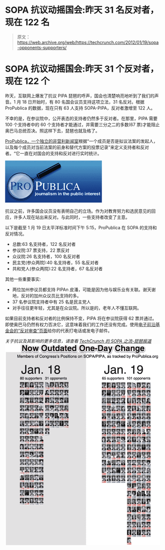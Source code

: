 # SOPA 抗议动摇国会:昨天 31 名反对者，现在 122 名

> 原文：<https://web.archive.org/web/https://techcrunch.com/2012/01/19/sopa-opponents-supporters/>

# SOPA 抗议动摇国会:昨天 31 个反对者，现在 122 个

昨天，互联网上爆发了抗议 PIPA 琵琶的呼声，国会也清楚响亮地听到了我们的声音。1 月 18 日开始时，有 80 名国会议员支持这项立法，31 名反对。根据 ProPublica 的数据，现在只有 63 人支持 SOPA-PIPA，反对者激增至 122 人。

不幸的是，在参议院中，公开表态的支持者仍然多于反对者。在那里，PIPA 需要 100 个支持者中的 60 个支持者才能通过，并需要三分之二的多数(67 票)才能阻止奥巴马总统否决。照这样下去，琵琶也就及格了。

[ProPublica，一个独立的非营利新闻室](https://web.archive.org/web/20230111211431/http://projects.propublica.org/sopa/)根据“一个成员是否是拟议法案的发起人，以及每个成员对当前法案的前身和替代方案的投票记录”来定义支持者和反对者。“它一直在对国会的支持和反对进行实时统计。

![](img/9222b791aed8c42bbfc25c02efb03c78.png "Logo ProPublica")

抗议之前，许多国会议员没有表明自己的立场。作为对教育努力和选民意见的回应，许多人现在站出来反对。与此同时，一些支持者改变了主意。

以下是截至 1 月 19 日太平洋标准时间下午 5:15，ProPublica 在 SOPA 的支持和反对情况。

*   总数:63 名支持者，122 名反对者
*   参议院:37 票支持，22 票反对
*   众议院:26 名支持者，100 名反对者
*   民主党(参众两院):40 名支持者，55 名反对者
*   共和党人(参众两院):22 名支持者，67 名反对者

其他一些重要事实:

*   两位加州参议员都支持 PIPAn 皮潘，可能是因为他与娱乐业有关联。谢天谢地，反对的加州众议员比支持的多。
*   37 名参议院支持者中有 25 名是民主党人
*   对手往往更年轻，尤其是在众议院。所以是的，老年人不懂互联网。

如果目前支持者和反对者的比例保持不变，PIPA 将在参议院获得 62 票并通过。即使奥巴马仍然有权力否决它，这意味着我们的工作还没有完成。使用[电子前沿基金会的“反对审查”页面](https://web.archive.org/web/20230111211431/https://action.eff.org/o/9042/p/dia/action/public/?action_KEY=8173)给你的代表打电话或发电子邮件。

*关于抗议及其影响的更多信息，请查看 [TechCrunch 的 SOPA 之流-琵琶报道](https://web.archive.org/web/20230111211431/https://techcrunch.com/tag/sopa/)*
[![](img/b21b30cb5b8c9394606a0c9d85b7fab3.png "Now Outdated One-Day Change")](https://web.archive.org/web/20230111211431/https://techcrunch.com/wp-content/uploads/2012/01/now-outdated-one-day-change.png)